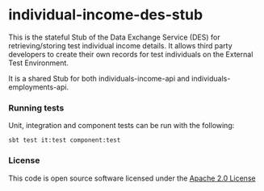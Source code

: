 # individual-income-des-stub

This is the stateful Stub of the Data Exchange Service (DES) for retrieving/storing test individual income details.
It allows third party developers to create their own records for test individuals on the External Test Environment.

It is a shared Stub for both individuals-income-api and individuals-employments-api.

### Running tests

Unit, integration and component tests can be run with the following:

    sbt test it:test component:test

### License

This code is open source software licensed under the [Apache 2.0 License]("http://www.apache.org/licenses/LICENSE-2.0.html")
